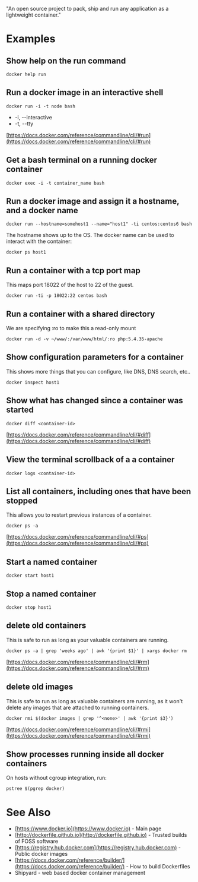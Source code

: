 "An open source project to pack, ship and run any application as a lightweight container."

# Examples
## Show help on the run command

```
docker help run
```

## Run a docker image in an interactive shell

```
docker run -i -t node bash
```

- -i, --interactive
- -t, --tty

[https://docs.docker.com/reference/commandline/cli/#run](https://docs.docker.com/reference/commandline/cli/#run)

## Get a bash terminal on a running docker container

```
docker exec -i -t container_name bash
```

## Run a docker image and assign it a hostname, and a docker name

```
docker run --hostname=somehost1 --name="host1" -ti centos:centos6 bash
```

The hostname shows up to the OS.  The docker name can be used to interact with the container:

```
docker ps host1
```

## Run a container with a tcp port map
This maps port 18022 of the host to 22 of the guest.

```
docker run -ti -p 18022:22 centos bash
```

## Run a container with a shared directory
We are specifying :ro to make this a read-only mount

```
docker run -d -v ~/www/:/var/www/html/:ro php:5.4.35-apache
```

## Show configuration parameters for a container
This shows more things that you can configure, like DNS, DNS search, etc..

```
docker inspect host1
```

## Show what has changed since a container was started

```
docker diff <container-id>
```

[https://docs.docker.com/reference/commandline/cli/#diff](https://docs.docker.com/reference/commandline/cli/#diff)

## View the terminal scrollback of a a container

```
docker logs <container-id>
```

## List all containers, including ones that have been stopped
This allows you to restart previous instances of a container.

```
docker ps -a
```

[https://docs.docker.com/reference/commandline/cli/#ps](https://docs.docker.com/reference/commandline/cli/#ps)

## Start a named container

```
docker start host1
```

## Stop a named container

```
docker stop host1
```

## delete old containers
This is safe to run as long as your valuable containers are running.

```
docker ps -a | grep 'weeks ago' | awk '{print $1}' | xargs docker rm
```

[https://docs.docker.com/reference/commandline/cli/#rm](https://docs.docker.com/reference/commandline/cli/#rm)

## delete old images
This is safe to run as long as valuable containers are running, as it won't delete any images that are attached to running containers.

```
docker rmi $(docker images | grep '^<none>' | awk '{print $3}')
```

[https://docs.docker.com/reference/commandline/cli/#rmi](https://docs.docker.com/reference/commandline/cli/#rmi)

## Show processes running inside all docker containers
On hosts without cgroup integration, run:

```
pstree $(pgrep docker)
```

# See Also
- [https://www.docker.io](https://www.docker.io) - Main page
- [http://dockerfile.github.io](http://dockerfile.github.io) - Trusted builds of FOSS software
- [https://registry.hub.docker.com](https://registry.hub.docker.com) - Public docker images
- [https://docs.docker.com/reference/builder/](https://docs.docker.com/reference/builder/) - How to build Dockerfiles
- Shipyard - web based docker container management
